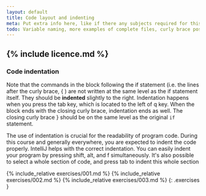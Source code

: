```yaml
---
layout: default
title: Code layout and indenting
meta: Put extra info here, like if there any subjects required for this subject
todo: Variable naming, more examples of complete files, curly brace position
---
```

{% include licence.md %}
---
### Code indentation

Note that the commands in the block following the if statement (i.e. the lines after the curly brace, { ) are not written at the same level as the if statement itself. They should be **indented** slightly to the right. Indentation happens when you press the tab key, which is located to the left of q key. When the block ends with the closing curly brace, indentation ends as well. The closing curly brace } should be on the same level as the original `if` statement.

The use of indentation is crucial for the readability of program code. During this course and generally everywhere, you are expected to indent the code properly. IntelliJ helps with the correct indentation. You can easily indent your program by pressing shift, alt, and f simultaneously. It's also possible to select a whole section of code, and press tab to indent this whole section

{% include_relative exercises/001.md %}
{% include_relative exercises/002.md %}
{% include_relative exercises/003.md %}
{: .exercises }

